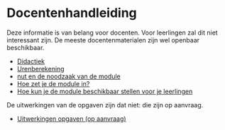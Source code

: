 # Docentenhandleiding 

Deze informatie is van belang voor docenten. Voor leerlingen zal dit niet interessant zijn. De meeste docentenmaterialen zijn wel openbaar beschikbaar. 

+ [Didactiek](didactiek)
+ [Urenberekening](uren)
+ [nut en de noodzaak van de module](nutNoodzaak)
+ [Hoe zet je de module in?](hoeInzetten)
+ [Hoe kun je de module beschikbaar stellen voor je leerlingen](hoeBeschikbaar)


De uitwerkingen van de opgaven zijn dat niet: die zijn op aanvraag. 

+ [Uitwerkingen opgaven (op aanvraag)](mailto:C.Crombach@Fontys.nl) 
